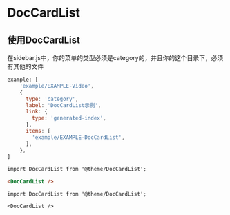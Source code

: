 # DocCardList

## 使用DocCardList
在sidebar.js中，你的菜单的类型必须是category的，并且你的这个目录下，必须有其他的文件
```js title="sidebars.ts"
example: [
    'example/EXAMPLE-Video',
    {
      type: 'category',
      label: 'DocCardList示例',
      link: {
        type: 'generated-index',
      },
      items: [
        'example/EXAMPLE-DocCardList',
      ],
    },
]
```

```md title="xxx.md"
import DocCardList from '@theme/DocCardList';

<DocCardList />
```

```mdx-code-block
import DocCardList from '@theme/DocCardList';

<DocCardList />
```